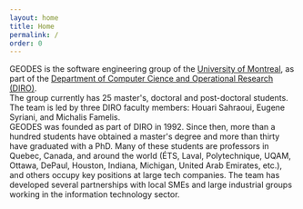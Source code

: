 ```yaml
---
layout: home
title: Home
permalink: /
order: 0
---
```


GEODES is the software engineering group of the [University of Montreal](https://www.umontreal.ca/), as part of the [Department of Computer Cience and Operational Research (DIRO)](https://diro.umontreal.ca/english/home/).<br/>
The group currently has 25 master's, doctoral and post-doctoral students. The team is led by three DIRO faculty members: Houari Sahraoui, Eugene Syriani, and Michalis Famelis.<br/>
GEODES was founded as part of DIRO in 1992. Since then, more than a hundred students have obtained a master's degree and more than thirty have graduated with a PhD. Many of these students are professors in Quebec, Canada, and around the world (ÉTS, Laval, Polytechnique, UQAM, Ottawa, DePaul, Houston, Indiana, Michigan, United Arab Emirates, etc.), and others occupy key positions at large tech companies. The team has developed several partnerships with local SMEs and large industrial groups working in the information technology sector.